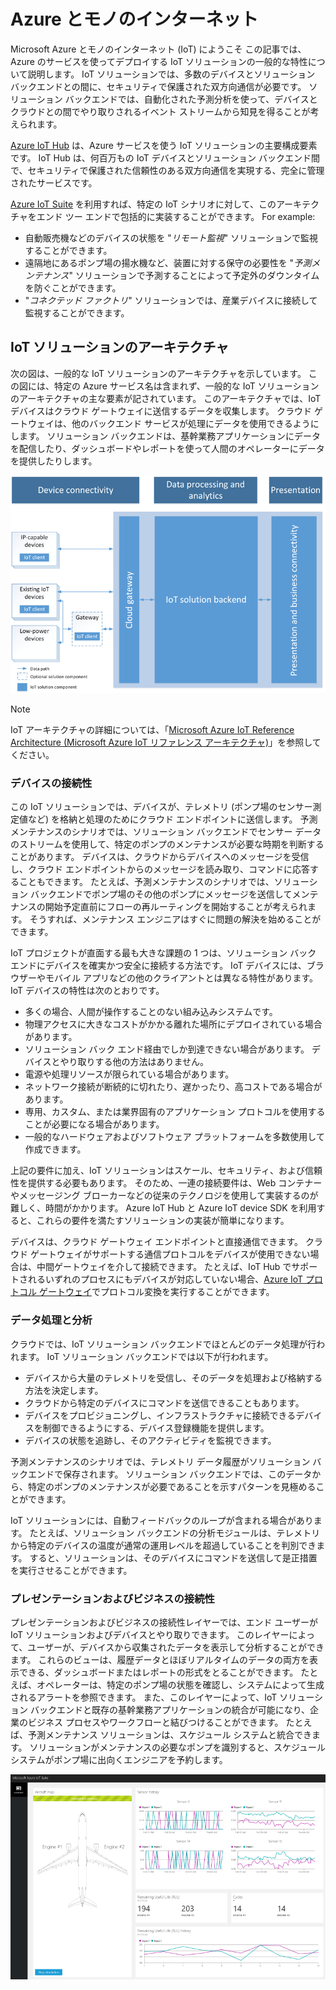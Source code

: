 
# <a name="azure-and-internet-of-things"></a>Azure とモノのインターネット

Microsoft Azure とモノのインターネット (IoT) にようこそ この記事では、Azure のサービスを使ってデプロイする IoT ソリューションの一般的な特性について説明します。 IoT ソリューションでは、多数のデバイスとソリューション バックエンドとの間に、セキュリティで保護された双方向通信が必要です。 ソリューション バックエンドでは、自動化された予測分析を使って、デバイスとクラウドとの間でやり取りされるイベント ストリームから知見を得ることが考えられます。

[Azure IoT Hub][lnk-iot-hub] は、Azure サービスを使う IoT ソリューションの主要構成要素です。 IoT Hub は、何百万もの IoT デバイスとソリューション バックエンド間で、セキュリティで保護された信頼性のある双方向通信を実現する、完全に管理されたサービスです。 

[Azure IoT Suite][lnk-iot-suite] を利用すれば、特定の IoT シナリオに対して、このアーキテクチャをエンド ツー エンドで包括的に実装することができます。 For example:

* 自動販売機などのデバイスの状態を "*リモート監視*" ソリューションで監視することができます。
* 遠隔地にあるポンプ場の揚水機など、装置に対する保守の必要性を "*予測メンテナンス*" ソリューションで予測することによって予定外のダウンタイムを防ぐことができます。
* "*コネクテッド ファクトリ*" ソリューションでは、産業デバイスに接続して監視することができます。

## <a name="iot-solution-architecture"></a>IoT ソリューションのアーキテクチャ

次の図は、一般的な IoT ソリューションのアーキテクチャを示しています。 この図には、特定の Azure サービス名は含まれず、一般的な IoT ソリューションのアーキテクチャの主な要素が記されています。 このアーキテクチャでは、IoT デバイスはクラウド ゲートウェイに送信するデータを収集します。 クラウド ゲートウェイは、他のバックエンド サービスが処理にデータを使用できるようにします。 ソリューション バックエンドは、基幹業務アプリケーションにデータを配信したり、ダッシュボードやレポートを使って人間のオペレーターにデータを提供したりします。

![IoT ソリューションのアーキテクチャ][img-solution-architecture]

> [!NOTE]
> IoT アーキテクチャの詳細については、「[Microsoft Azure IoT Reference Architecture (Microsoft Azure IoT リファレンス アーキテクチャ)][lnk-refarch]」を参照してください。

### <a name="device-connectivity"></a>デバイスの接続性

この IoT ソリューションでは、デバイスが、テレメトリ (ポンプ場のセンサー測定値など) を格納と処理のためにクラウド エンドポイントに送信します。 予測メンテナンスのシナリオでは、ソリューション バックエンドでセンサー データのストリームを使用して、特定のポンプのメンテナンスが必要な時期を判断することがあります。 デバイスは、クラウドからデバイスへのメッセージを受信し、クラウド エンドポイントからのメッセージを読み取り、コマンドに応答することもできます。 たとえば、予測メンテナンスのシナリオでは、ソリューション バックエンドでポンプ場のその他のポンプにメッセージを送信してメンテナンスの開始予定直前にフローの再ルーティングを開始することが考えられます。 そうすれば、メンテナンス エンジニアはすぐに問題の解決を始めることができます。

IoT プロジェクトが直面する最も大きな課題の 1 つは、ソリューション バック エンドにデバイスを確実かつ安全に接続する方法です。 IoT デバイスには、ブラウザーやモバイル アプリなどの他のクライアントとは異なる特性があります。 IoT デバイスの特性は次のとおりです。

* 多くの場合、人間が操作することのない組み込みシステムです。
* 物理アクセスに大きなコストがかかる離れた場所にデプロイされている場合があります。
* ソリューション バック エンド経由でしか到達できない場合があります。 デバイスとやり取りする他の方法はありません。
* 電源や処理リソースが限られている場合があります。
* ネットワーク接続が断続的に切れたり、遅かったり、高コストである場合があります。
* 専用、カスタム、または業界固有のアプリケーション プロトコルを使用することが必要になる場合があります。
* 一般的なハードウェアおよびソフトウェア プラットフォームを多数使用して作成できます。

上記の要件に加え、IoT ソリューションはスケール、セキュリティ、および信頼性を提供する必要もあります。 そのため、一連の接続要件は、Web コンテナーやメッセージング ブローカーなどの従来のテクノロジを使用して実装するのが難しく、時間がかかります。 Azure IoT Hub と Azure IoT device SDK を利用すると、これらの要件を満たすソリューションの実装が簡単になります。

デバイスは、クラウド ゲートウェイ エンドポイントと直接通信できます。 クラウド ゲートウェイがサポートする通信プロトコルをデバイスが使用できない場合は、中間ゲートウェイを介して接続できます。 たとえば、IoT Hub でサポートされるいずれのプロセスにもデバイスが対応していない場合、[Azure IoT プロトコル ゲートウェイ][lnk-protocol-gateway]でプロトコル変換を実行することができます。

### <a name="data-processing-and-analytics"></a>データ処理と分析

クラウドでは、IoT ソリューション バックエンドでほとんどのデータ処理が行われます。 IoT ソリューション バックエンドでは以下が行われます。

* デバイスから大量のテレメトリを受信し、そのデータを処理および格納する方法を決定します。 
* クラウドから特定のデバイスにコマンドを送信できることもあります。
* デバイスをプロビジョニングし、インフラストラクチャに接続できるデバイスを制御できるようにする、デバイス登録機能を提供します。
* デバイスの状態を追跡し、そのアクティビティを監視できます。

予測メンテナンスのシナリオでは、テレメトリ データ履歴がソリューション バックエンドで保存されます。 ソリューション バックエンドでは、このデータから、特定のポンプのメンテナンスが必要であることを示すパターンを見極めることができます。

IoT ソリューションには、自動フィードバックのループが含まれる場合があります。 たとえば、ソリューション バックエンドの分析モジュールは、テレメトリから特定のデバイスの温度が通常の運用レベルを超過していることを判別できます。 すると、ソリューションは、そのデバイスにコマンドを送信して是正措置を実行させることができます。

### <a name="presentation-and-business-connectivity"></a>プレゼンテーションおよびビジネスの接続性

プレゼンテーションおよびビジネスの接続性レイヤーでは、エンド ユーザーが IoT ソリューションおよびデバイスとやり取りできます。 このレイヤーによって、ユーザーが、デバイスから収集されたデータを表示して分析することができます。 これらのビューは、履歴データとほぼリアルタイムのデータの両方を表示できる、ダッシュボードまたはレポートの形式をとることができます。 たとえば、オペレーターは、特定のポンプ場の状態を確認し、システムによって生成されるアラートを参照できます。 また、このレイヤーによって、IoT ソリューション バックエンドと既存の基幹業務アプリケーションの統合が可能になり、企業のビジネス プロセスやワークフローと結びつけることができます。 たとえば、予測メンテナンス ソリューションは、スケジュール システムと統合できます。 ソリューションがメンテナンスの必要なポンプを識別すると、スケジュール システムがポンプ場に出向くエンジニアを予約します。

![IoT ソリューションのダッシュボード][img-dashboard]

[img-solution-architecture]: ./media/iot-azure-and-iot/iot-reference-architecture.png
[img-dashboard]: ./media/iot-azure-and-iot/iot-suite.png

[lnk-iot-hub]: ../articles/iot-hub/iot-hub-what-is-iot-hub.md
[lnk-iot-suite]: ../articles/iot-suite/iot-suite-overview.md
[lnk-machinelearning]: http://azure.microsoft.com/documentation/services/machine-learning/
[Azure IoT Suite]: http://azure.microsoft.com/solutions/iot
[lnk-protocol-gateway]:  ../articles/iot-hub/iot-hub-protocol-gateway.md
[lnk-refarch]: http://download.microsoft.com/download/A/4/D/A4DAD253-BC21-41D3-B9D9-87D2AE6F0719/Microsoft_Azure_IoT_Reference_Architecture.pdf
